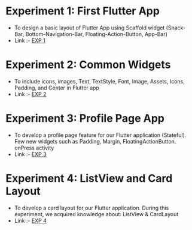 # Experiment 1:  First Flutter App 

- To design a basic layout of Flutter App using Scaffold widget (Snack-Bar, Bottom-Navigation-Bar, Floating-Action-Button, App-Bar)
- Link :- [EXP 1](https://github.com/yashaskhot/27-Yashas-MAD_PWA/tree/main/Exp%201%20-%20First%20Flutter%20App)

# Experiment 2: Common Widgets

- To include icons, images, Text, TextStyle, Font, Image, Assets, Icons, Padding, and Center  in Flutter app
- Link :- [EXP 2](https://github.com/yashaskhot/27-Yashas-MAD_PWA/blob/main/Exp%202%20-%20Common%20Widgets)

# Experiment 3: Profile Page App

- To develop a profile page feature for our Flutter application (Stateful). Few new widgets such as Padding, Margin, FloatingActionButton. onPress activity
- Link :- [EXP 3](https://github.com/yashaskhot/27-Yashas-MAD_PWA/tree/main/Exp%203%20%20-%20Profile%20Page%20App)

# Experiment 4: ListView and Card Layout

- To develop a card layout for our Flutter application.	During this experiment, we acquired knowledge about: ListView &	CardLayout
- Link :- [EXP 4](https://github.com/yashaskhot/27-Yashas-MAD_PWA/tree/main/Exp%204%20-%20ListView%20and%20Card%20Layout)

